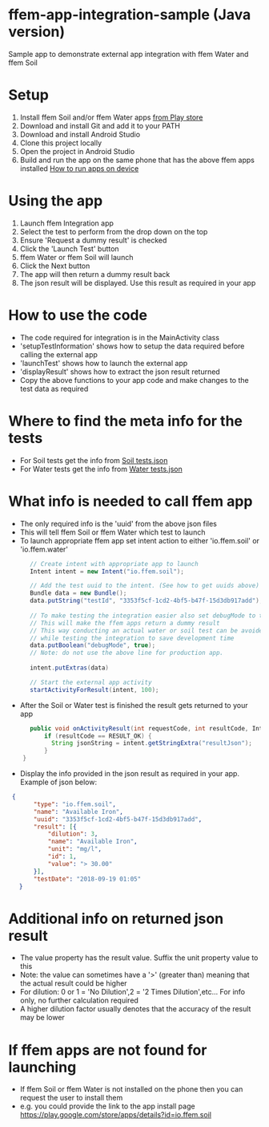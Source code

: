 # ffem-app-integration-sample (Java version)
Sample app to demonstrate external app integration with ffem Water and ffem Soil

# Setup

1. Install ffem Soil and/or ffem Water apps [from Play store](https://play.google.com/store/apps/developer?id=Foundation+for+Environmental+Monitoring)
1. Download and install Git and add it to your PATH
1. Download and install Android Studio
1. Clone this project locally
1. Open the project in Android Studio
1. Build and run the app on the same phone that has the above ffem apps installed [How to run apps on device](https://developer.android.com/training/basics/firstapp/running-app) 

# Using the app

1. Launch ffem Integration app
1. Select the test to perform from the drop down on the top
1. Ensure 'Request a dummy result' is checked
1. Click the 'Launch Test' button
1. ffem Water or ffem Soil will launch
1. Click the Next button
1. The app will then return a dummy result back
1. The json result will be displayed. Use this result as required in your app


# How to use the code

- The code required for integration is in the MainActivity class
- 'setupTestInformation' shows how to setup the data required before calling the external app
- 'launchTest' shows how to launch the external app
- 'displayResult' shows how to extract the json result returned
- Copy the above functions to your app code and make changes to the test data as required

# Where to find the meta info for the tests

- For Soil tests get the info from <a href="https://github.com/foundation-for-environmental-monitoring/ffem-app/blob/develop/caddisfly-app/app/src/soil/assets/tests.json" target="_blank">Soil tests.json</a>
- For Water tests get the info from <a href="https://github.com/foundation-for-environmental-monitoring/ffem-app/blob/develop/caddisfly-app/app/src/water/assets/tests.json" target="_blank">Water tests.json</a>

# What info is needed to call ffem app

- The only required info is the 'uuid' from the above json files
- This will tell ffem Soil or ffem Water which test to launch
- To launch appropriate ffem app set intent action to either 'io.ffem.soil' or 'io.ffem.water'


```java
      // Create intent with appropriate app to launch
      Intent intent = new Intent("io.ffem.soil");

      // Add the test uuid to the intent. (See how to get uuids above)
      Bundle data = new Bundle();
      data.putString("testId", "3353f5cf-1cd2-4bf5-b47f-15d3db917add");
      
      // To make testing the integration easier also set debugMode to true
      // This will make the ffem apps return a dummy result
      // This way conducting an actual water or soil test can be avoided 
      // while testing the integration to save development time
      data.putBoolean("debugMode", true);
      // Note: do not use the above line for production app.
      
      intent.putExtras(data)   

      // Start the external app activity
      startActivityForResult(intent, 100);
 ```

- After the Soil or Water test is finished the result gets returned to your app
```java
      public void onActivityResult(int requestCode, int resultCode, Intent intent) {
          if (resultCode == RESULT_OK) {
            String jsonString = intent.getStringExtra("resultJson");
          }
    }
 ```

- Display the info provided in the json result as required in your app. Example of json below:
```json
 {
       "type": "io.ffem.soil",
       "name": "Available Iron",
       "uuid": "3353f5cf-1cd2-4bf5-b47f-15d3db917add",
       "result": [{
           "dilution": 3,
           "name": "Available Iron",
           "unit": "mg/l",
           "id": 1,
           "value": "> 30.00"
       }],
       "testDate": "2018-09-19 01:05"
   }
```
# Additional info on returned json result

- The value property has the result value. Suffix the unit property value to this
- Note: the value can sometimes have a '>' (greater than) meaning that the actual result could be higher
- For dilution: 0 or 1 = 'No Dilution',2 = '2 Times Dilution',etc... For info only, no further calculation required
- A higher dilution factor usually denotes that the accuracy of the result may be lower

# If ffem apps are not found for launching
- If ffem Soil or ffem Water is not installed on the phone then you can request the user to install them
- e.g. you could provide the link to the app install page https://play.google.com/store/apps/details?id=io.ffem.soil









